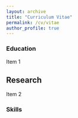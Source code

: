 ```yaml
---
layout: archive
title: "Curriculum Vitae"
permalink: /cv/vitae
author_profile: true
---
```


### Education

Item 1

## Research

Item 2

### Skills
